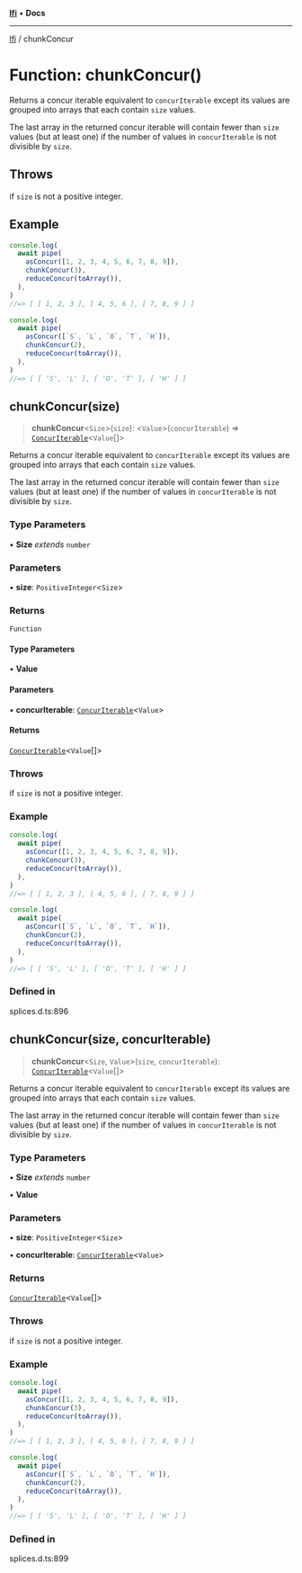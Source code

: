 [**lfi**](../readme.md) • **Docs**

***

[lfi](../globals.md) / chunkConcur

# Function: chunkConcur()

Returns a concur iterable equivalent to `concurIterable` except its values
are grouped into arrays that each contain `size` values.

The last array in the returned concur iterable will contain fewer than `size`
values (but at least one) if the number of values in `concurIterable` is not
divisible by `size`.

## Throws

if `size` is not a positive integer.

## Example

```js
console.log(
  await pipe(
    asConcur([1, 2, 3, 4, 5, 6, 7, 8, 9]),
    chunkConcur(3),
    reduceConcur(toArray()),
  ),
)
//=> [ [ 1, 2, 3 ], [ 4, 5, 6 ], [ 7, 8, 9 ] ]

console.log(
  await pipe(
    asConcur([`S`, `L`, `O`, `T`, `H`]),
    chunkConcur(2),
    reduceConcur(toArray()),
  ),
)
//=> [ [ 'S', 'L' ], [ 'O', 'T' ], [ 'H' ] ]
```

## chunkConcur(size)

> **chunkConcur**\<`Size`\>(`size`): \<`Value`\>(`concurIterable`) => [`ConcurIterable`](../type-aliases/ConcurIterable.md)\<`Value`[]\>

Returns a concur iterable equivalent to `concurIterable` except its values
are grouped into arrays that each contain `size` values.

The last array in the returned concur iterable will contain fewer than `size`
values (but at least one) if the number of values in `concurIterable` is not
divisible by `size`.

### Type Parameters

• **Size** *extends* `number`

### Parameters

• **size**: `PositiveInteger`\<`Size`\>

### Returns

`Function`

#### Type Parameters

• **Value**

#### Parameters

• **concurIterable**: [`ConcurIterable`](../type-aliases/ConcurIterable.md)\<`Value`\>

#### Returns

[`ConcurIterable`](../type-aliases/ConcurIterable.md)\<`Value`[]\>

### Throws

if `size` is not a positive integer.

### Example

```js
console.log(
  await pipe(
    asConcur([1, 2, 3, 4, 5, 6, 7, 8, 9]),
    chunkConcur(3),
    reduceConcur(toArray()),
  ),
)
//=> [ [ 1, 2, 3 ], [ 4, 5, 6 ], [ 7, 8, 9 ] ]

console.log(
  await pipe(
    asConcur([`S`, `L`, `O`, `T`, `H`]),
    chunkConcur(2),
    reduceConcur(toArray()),
  ),
)
//=> [ [ 'S', 'L' ], [ 'O', 'T' ], [ 'H' ] ]
```

### Defined in

splices.d.ts:896

## chunkConcur(size, concurIterable)

> **chunkConcur**\<`Size`, `Value`\>(`size`, `concurIterable`): [`ConcurIterable`](../type-aliases/ConcurIterable.md)\<`Value`[]\>

Returns a concur iterable equivalent to `concurIterable` except its values
are grouped into arrays that each contain `size` values.

The last array in the returned concur iterable will contain fewer than `size`
values (but at least one) if the number of values in `concurIterable` is not
divisible by `size`.

### Type Parameters

• **Size** *extends* `number`

• **Value**

### Parameters

• **size**: `PositiveInteger`\<`Size`\>

• **concurIterable**: [`ConcurIterable`](../type-aliases/ConcurIterable.md)\<`Value`\>

### Returns

[`ConcurIterable`](../type-aliases/ConcurIterable.md)\<`Value`[]\>

### Throws

if `size` is not a positive integer.

### Example

```js
console.log(
  await pipe(
    asConcur([1, 2, 3, 4, 5, 6, 7, 8, 9]),
    chunkConcur(3),
    reduceConcur(toArray()),
  ),
)
//=> [ [ 1, 2, 3 ], [ 4, 5, 6 ], [ 7, 8, 9 ] ]

console.log(
  await pipe(
    asConcur([`S`, `L`, `O`, `T`, `H`]),
    chunkConcur(2),
    reduceConcur(toArray()),
  ),
)
//=> [ [ 'S', 'L' ], [ 'O', 'T' ], [ 'H' ] ]
```

### Defined in

splices.d.ts:899
